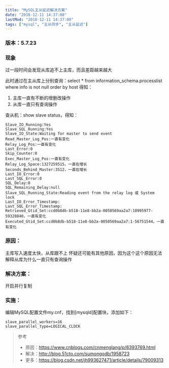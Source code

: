 ```yaml
---
title: "MySQL主从延迟解决方案"
date: "2018-12-11 14:37:00"
lastMod: "2018-12-11 14:37:00"
tags: ["mysql", "主从同步", "主从延迟"]
---
```


### 版本：5.7.23

### 现象
过一段时间会发现从库追不上主库，而且差距越来越大

此时通过在主从库上分别查询：select * from information_schema.processlist where info is not null order by host
得知：
1. 主库一直有不断的增删改操作
2. 从库一直只有查询操作

查从机：show slave status，得知：

```
Slave_IO_Running:Yes
Slave_SQL_Running:Yes
Slave_IO_State:Waiting for master to send event
Read_Master_Log_Pos:一直有变化
Relay_Log_Pos:一直有变化
Last_Error:0
Skip_Counter:0
Exec_Master_Log_Pos:一直有变化
Relay_Log_Space:1327259515，一直在增长
Seconds_Behind_Master:3512，一直在增长
Last_IO_Error:0
Last_SQL_Error:0
SQL_Delay:0
SQL_Remaining_Delay:null
Slave_SQL_Running_State:Reading event from the relay log 或 System lock
Last_IO_Error_Timestamp:
Last_SQL_Error_Timestamp:
Retrieved_Gtid_Set:ccd0b8db-b518-11e8-bb2a-0050569aa2a7:10995977-59328840，一直有变化
Executed_Gtid_Set:ccd0b8db-b518-11e8-bb2a-0050569aa2a7:1-56751544，一直有变化

```

### 原因：
主库写入速度太快，从库跟不上
怀疑还可能有其他原因，因为这个这个原因无法解释从库为什么一直只有查询操作

### 解决方案：
开启并行复制

### 实施：
编辑MySQL配置文件my.cnf，找到[mysqld]配置块，添加如下：
```properties
slave_parallel_workers=16
slave_parallel_type=LOGICAL_CLOCK
```

> 参考
> 
> - 原因：https://www.cnblogs.com/cnmenglang/p/6393769.html
> - 解决：http://blog.51cto.com/sumongodb/1958723
> - 更多：https://blog.csdn.net/jh993627471/article/details/79009313